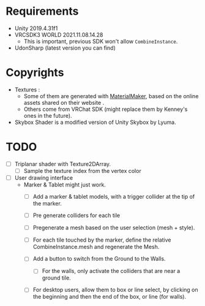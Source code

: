 # Requirements

* Unity 2019.4.31f1
* VRCSDK3 WORLD 2021.11.08.14.28
  * This is important, previous SDK won't allow
    `CombineInstance`.
* UdonSharp (latest version you can find)

# Copyrights

* Textures :
  * Some of them are generated with
  [MaterialMaker](https://materialmaker.org), based on
  the online assets shared on their website .
  * Others come from VRChat SDK (might replace them
    by Kenney's ones in the future).
* Skybox Shader is a modified version of Unity
  Skybox by Lyuma.

# TODO

* [ ] Triplanar shader with Texture2DArray.
  * [ ] Sample the texture index from the vertex color
* [ ] User drawing interface
  * Marker & Tablet might just work.
    * [ ] Add a marker & tablet models, with a trigger collider
      at the tip of the marker.
    * [ ] Pre generate colliders for each tile
    * [ ] Pregenerate a mesh based on the user selection (mesh + style).
    * [ ] For each tile touched by the marker, define the
      relative CombineInstance.mesh and regenerate the Mesh.
    * [ ] Add a button to switch from the Ground to the Walls.
      * [ ] For the walls, only activate the colliders that are near
            a ground tile.
    * [ ] For desktop users, allow them to box or line
          select, by clicking on the beginning and then the end
          of the box, or line (for walls).

